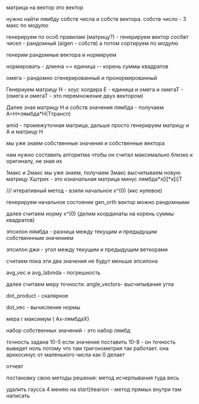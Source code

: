 матрица на вектор это вектор 

нужно найти лямбду собств числа и собств вектора. собств число - 3 макс по модулю 

генерируем по особ правилам  (матрицу?) - генерируем вектор сосбвт чисел - рандомный (aigen - собств) а потом сортируем по модулю


генерим рандомные вектора и нормируем 

нормировать - длинна == единица -- корень суммы квадратов 

омега - рандомно сгенерированный  и пронормированный 


Генериуем матрицу H - хоус холдера 
E - единица и омега и омегаТ - (омега и омегаТ - это перемножение двух вектором)

Далее зная матрицу H и собств значения лямбда - получаем A=H\*лямбда\*H(Tтрансп)

amid - промежуточная матрица,
дальше просто генерируем матрицу и А и матрицу H




мы уже знаем собственные значения и собственные вектора 


нам нужно составить алгоритма чтобы он считал максимально близко к оригиналу, не зная их 



1макс и 2макс мы уже знаем, получаем 3макс
высчитываем новую матрицу Хштрих - это изначальная матрица минус лямбда\*х[i]\*x[i]T



/// 
итеративный метод - 
взяли начальное x^(0) (икс нулевое)

генерируем начальное состояние
gen_orth вектор можно рандомными

далее считаем норму x^(0) (делим координаты на корень суммы квадратов)

эпсилон лямбда - разница между текущим и предыдущим собственнным значением

эпсилон джи - угол между текущим и предыдущим веткорами

считаем пока эти два значения не будут меньше эпсилона

avg_vec и avg_labmda - погрешность

далее считаем меру точности:
angle_vectors- высчитывание угла

dot_product - скалярное

dot_vec - вычисление нормы

мера r 
максимум ( Ax-лямбдаХ)

набор собственных значений - это набор лямбд 

точность задана 10-5 
если значение поставить 10-8 - он точность выведет ноль потому что там тригонометрия так работает. она арккосинус от маленького числа как 0 делает 

отчевт

постановку свою
методы решения: метод исчерпывания туда весь 

удалить гаусса
4 меняю на start)itearion - метод прямых 
внутри там написать 

